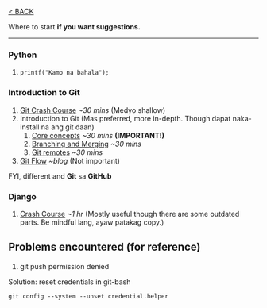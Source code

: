 [< BACK](../README.md)

Where to start **if you want suggestions.**
___

### Python
1. ```printf("Kamo na bahala");```
### Introduction to Git

1. [Git Crash Course](https://youtu.be/SWYqp7iY_Tc) *~30 mins* (Medyo shallow)
1. Introduction to Git (Mas preferred, more in-depth. Though dapat naka-install na ang git daan)
	1. [Core concepts](https://youtu.be/uR6G2v_WsRA) *~30 mins* **(IMPORTANT!)**
	2. [Branching and Merging](https://youtu.be/FyAAIHHClqI) *~30 mins*
	3. [Git remotes](https://youtu.be/Gg4bLk8cGNo) *~30 mins*
4. [Git Flow](https://nvie.com/posts/a-successful-git-branching-model) *~blog* (Not  important)

FYI, different and **Git** sa **GitHub**

### Django
1. [Crash Course](https://youtu.be/D6esTdOLXh4) *~1 hr* (Mostly useful though there are some outdated parts. Be mindful lang, ayaw patakag copy.)

## Problems encountered (for reference)
1. git push permission denied

Solution: reset credentials in git-bash
```
git config --system --unset credential.helper
```

